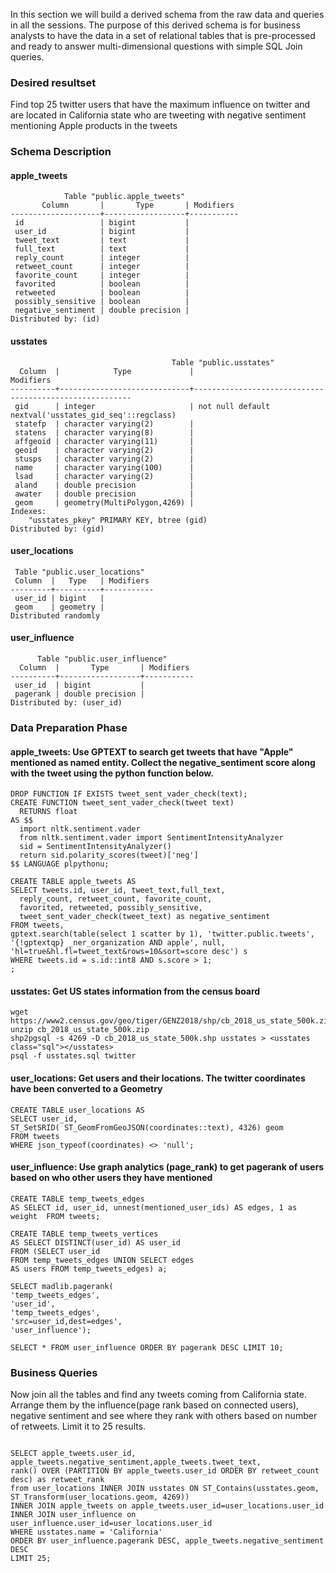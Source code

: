 In this section we will build a derived schema from the raw data and queries in all the sessions.  The purpose of this derived schema is for business analysts to have the data in a set of relational tables that is pre-processed and ready to answer multi-dimensional questions with simple SQL Join queries.

### Desired resultset
Find top 25 twitter users that have the maximum influence on twitter and are located in California state who are tweeting with negative sentiment mentioning Apple products in the tweets


### Schema Description

#### apple_tweets
```
            Table "public.apple_tweets"
       Column       |       Type       | Modifiers
--------------------+------------------+-----------
 id                 | bigint           |
 user_id            | bigint           |
 tweet_text         | text             |
 full_text          | text             |
 reply_count        | integer          |
 retweet_count      | integer          |
 favorite_count     | integer          |
 favorited          | boolean          |
 retweeted          | boolean          |
 possibly_sensitive | boolean          |
 negative_sentiment | double precision |
Distributed by: (id)
```

#### usstates
```
                                    Table "public.usstates"
  Column  |            Type             |                       Modifiers
----------+-----------------------------+--------------------------------------------------------
 gid      | integer                     | not null default nextval('usstates_gid_seq'::regclass)
 statefp  | character varying(2)        |
 statens  | character varying(8)        |
 affgeoid | character varying(11)       |
 geoid    | character varying(2)        |
 stusps   | character varying(2)        |
 name     | character varying(100)      |
 lsad     | character varying(2)        |
 aland    | double precision            |
 awater   | double precision            |
 geom     | geometry(MultiPolygon,4269) |
Indexes:
    "usstates_pkey" PRIMARY KEY, btree (gid)
Distributed by: (gid)
```

#### user_locations
```
 Table "public.user_locations"
 Column  |   Type   | Modifiers
---------+----------+-----------
 user_id | bigint   |
 geom    | geometry |
Distributed randomly
```	

#### user_influence
```
      Table "public.user_influence"
  Column  |       Type       | Modifiers
----------+------------------+-----------
 user_id  | bigint           |
 pagerank | double precision |
Distributed by: (user_id)
```	

### Data Preparation Phase

#### apple_tweets: Use GPTEXT to search get tweets that have "Apple" mentioned as named entity. Collect the negative_sentiment score along with the tweet using the python function below.
```
DROP FUNCTION IF EXISTS tweet_sent_vader_check(text);
CREATE FUNCTION tweet_sent_vader_check(tweet text)
  RETURNS float
AS $$
  import nltk.sentiment.vader
  from nltk.sentiment.vader import SentimentIntensityAnalyzer
  sid = SentimentIntensityAnalyzer()
  return sid.polarity_scores(tweet)['neg']
$$ LANGUAGE plpythonu;

CREATE TABLE apple_tweets AS
SELECT tweets.id, user_id, tweet_text,full_text, 
  reply_count, retweet_count, favorite_count,
  favorited, retweeted, possibly_sensitive,
  tweet_sent_vader_check(tweet_text) as negative_sentiment
FROM tweets, 
gptext.search(table(select 1 scatter by 1), 'twitter.public.tweets', 
'{!gptextqp} _ner_organization AND apple', null, 
'hl=true&hl.fl=tweet_text&rows=10&sort=score desc') s 
WHERE tweets.id = s.id::int8 AND s.score > 1;
;
```

#### usstates: Get US states information from the census board

```
wget https://www2.census.gov/geo/tiger/GENZ2018/shp/cb_2018_us_state_500k.zip
unzip cb_2018_us_state_500k.zip
shp2pgsql -s 4269 -D cb_2018_us_state_500k.shp usstates > <usstates class="sql"></usstates>
psql -f usstates.sql twitter
```

#### user_locations: Get users and their locations. The twitter coordinates have been converted to a Geometry
```
CREATE TABLE user_locations AS
SELECT user_id, 
ST_SetSRID( ST_GeomFromGeoJSON(coordinates::text), 4326) geom 
FROM tweets 
WHERE json_typeof(coordinates) <> 'null';
```

#### user_influence: Use graph analytics (page_rank) to get pagerank of users based on who other users they have mentioned
```
CREATE TABLE temp_tweets_edges 
AS SELECT id, user_id, unnest(mentioned_user_ids) AS edges, 1 as weight  FROM tweets;

CREATE TABLE temp_tweets_vertices 
AS SELECT DISTINCT(user_id) AS user_id 
FROM (SELECT user_id  
FROM temp_tweets_edges UNION SELECT edges 
AS users FROM temp_tweets_edges) a;

SELECT madlib.pagerank(
'temp_tweets_edges', 
'user_id', 
'temp_tweets_edges', 
'src=user_id,dest=edges', 
'user_influence');

SELECT * FROM user_influence ORDER BY pagerank DESC LIMIT 10;

```
### Business Queries

Now join all the tables and find any tweets coming from California state. Arrange them by the influence(page rank based on connected users), negative sentiment and see where they rank with others based on number of retweets. Limit it to 25 results.

```

SELECT apple_tweets.user_id, apple_tweets.negative_sentiment,apple_tweets.tweet_text,
rank() OVER (PARTITION BY apple_tweets.user_id ORDER BY retweet_count desc) as retweet_rank
from user_locations INNER JOIN usstates ON ST_Contains(usstates.geom, ST_Transform(user_locations.geom, 4269))
INNER JOIN apple_tweets on apple_tweets.user_id=user_locations.user_id
INNER JOIN user_influence on user_influence.user_id=user_locations.user_id
WHERE usstates.name = 'California' 
ORDER BY user_influence.pagerank DESC, apple_tweets.negative_sentiment DESC
LIMIT 25;
```
